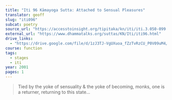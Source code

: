 ```yaml
---
title: "Iti 96 Kāmayoga Sutta: Attached to Sensual Pleasures"
translator: geoff
slug: "iti096"
subcat: poetry
source_url: "https://accesstoinsight.org/tipitaka/kn/iti/iti.3.050-099.than.html#iti-096"
external_url: "https://www.dhammatalks.org/suttas/KN/Iti/iti96.html"
drive_links:
  - "https://drive.google.com/file/d/1zJ3TJ-VgUXuoa_fZzTvRzCU_P0V09uM4/view?usp=drivesdk"
course: function
tags:
  - stages
  - iti
year: 2001
pages: 1
---
```


> Tied by the yoke of sensuality & the yoke of becoming, monks, one is a returner, returning to this state...

<!---->
